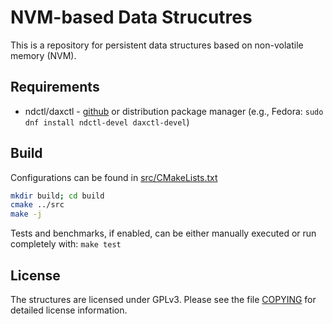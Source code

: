 NVM-based Data Strucutres
=========================

This is a repository for persistent data structures based on non-volatile memory (NVM).

## Requirements ##
- ndctl/daxctl - [github](https://github.com/pmem/ndctl) or distribution package manager (e.g., Fedora: ```sudo dnf install ndctl-devel daxctl-devel```)


## Build ##
Configurations can be found in [src/CMakeLists.txt](src/CMakeLists.txt)

```sh
mkdir build; cd build
cmake ../src
make -j
```
Tests and benchmarks, if enabled, can be either manually executed or run completely with: ```make test```

## License ##
The structures are licensed under GPLv3.
Please see the file [COPYING](COPYING) for detailed license information.
